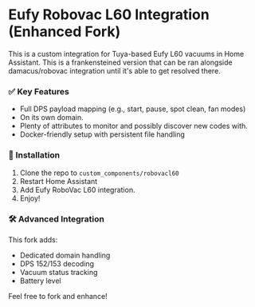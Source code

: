 # Eufy Robovac L60 Integration (Enhanced Fork)

This is a custom integration for Tuya-based Eufy L60 vacuums in Home Assistant. This is a frankensteined version that can be ran alongside damacus/robovac integration until it's able to get resolved there.

### ✅ Key Features
- Full DPS payload mapping (e.g., start, pause, spot clean, fan modes)
- On its own domain.
- Plenty of attributes to monitor and possibly discover new codes with.
- Docker-friendly setup with persistent file handling

### 🔧 Installation
1. Clone the repo to `custom_components/robovacl60`
2. Restart Home Assistant
3. Add Eufy RoboVac L60 integration.
4. Enjoy!

### 🛠 Advanced Integration
This fork adds:
- Dedicated domain handling
- DPS 152/153 decoding
- Vacuum status tracking
- Battery level

Feel free to fork and enhance!
